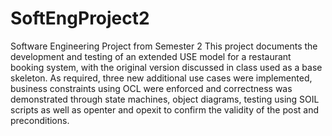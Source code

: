 # SoftEngProject2
Software Engineering Project from Semester 2
This project documents the development and testing of an extended USE model for a
restaurant booking system, with the original version discussed in class used as a base
skeleton. As required, three new additional use cases were implemented, business
constraints using OCL were enforced and correctness was demonstrated through state
machines, object diagrams, testing using SOIL scripts as well as openter and opexit to
confirm the validity of the post and preconditions.
